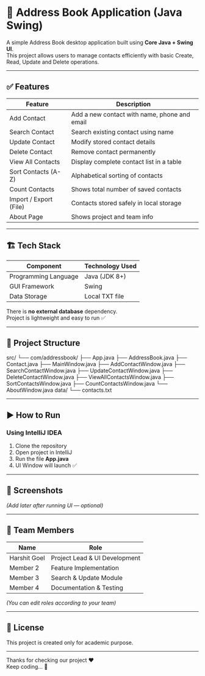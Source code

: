 # 📇 Address Book Application (Java Swing)

A simple Address Book desktop application built using **Core Java + Swing UI**.  
This project allows users to manage contacts efficiently with basic Create, Read, Update and Delete operations.

---

## ✅ Features

| Feature | Description |
|--------|-------------|
| Add Contact | Add a new contact with name, phone and email |
| Search Contact | Search existing contact using name |
| Update Contact | Modify stored contact details |
| Delete Contact | Remove contact permanently |
| View All Contacts | Display complete contact list in a table |
| Sort Contacts (A-Z) | Alphabetical sorting of contacts |
| Count Contacts | Shows total number of saved contacts |
| Import / Export (File) | Contacts stored safely in local storage |
| About Page | Shows project and team info |

---

## 🏗️ Tech Stack

| Component | Technology Used |
|----------|----------------|
| Programming Language | Java (JDK 8+) |
| GUI Framework | Swing |
| Data Storage | Local TXT file |

There is **no external database** dependency.  
Project is lightweight and easy to run ✅

---

## 🧩 Project Structure
src/
└── com/addressbook/
├── App.java
├── AddressBook.java
├── Contact.java
├── MainWindow.java
├── AddContactWindow.java
├── SearchContactWindow.java
├── UpdateContactWindow.java
├── DeleteContactWindow.java
├── ViewAllContactsWindow.java
├── SortContactsWindow.java
├── CountContactsWindow.java
└── AboutWindow.java
data/
└── contacts.txt

---

## ▶ How to Run

### Using IntelliJ IDEA
1. Clone the repository
2. Open project in IntelliJ
3. Run the file **App.java**
4. UI Window will launch ✅

---

## 📌 Screenshots
*(Add later after running UI — optional)*

---

## 👥 Team Members

| Name | Role |
|------|------|
| Harshit Goel | Project Lead & UI Development |
| Member 2 | Feature Implementation |
| Member 3 | Search & Update Module |
| Member 4 | Documentation & Testing |

*(You can edit roles according to your team)*

---

## 📝 License
This project is created only for academic purpose.

---

Thanks for checking our project ❤️  
Keep coding… 🚀
